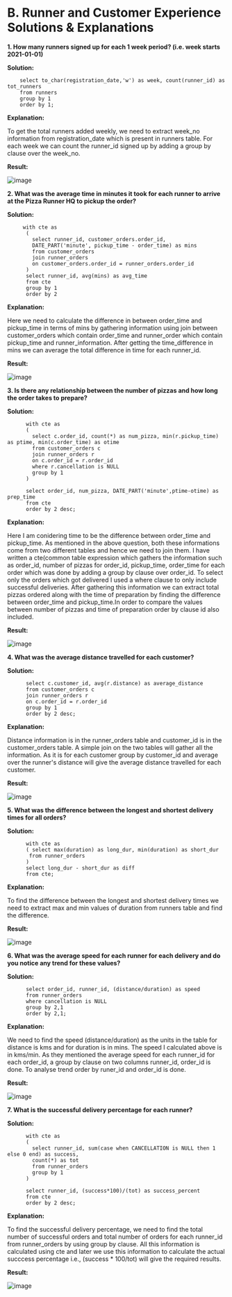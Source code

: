 # B. Runner and Customer Experience Solutions & Explanations
<b> 1. How many runners signed up for each 1 week period? (i.e. week starts 2021-01-01)</b>
  
  <b> Solution:</b>
        
        select to_char(registration_date,'w') as week, count(runner_id) as tot_runners
        from runners
        group by 1
        order by 1;
  <b> Explanation: </b>
  
  To get the total runners added weekly, we need to extract week_no information from registration_date which is present in runners table. For each week we can count the runner_id signed up by adding a group by clause over the week_no.
  
  <b> Result: </b>
  
  ![image](https://github.com/KavetiShivanjali/8-Week-SQL-Challenge-Data-with-Danny/assets/30626886/96af82e8-a45c-4edf-a2ec-14b5ae75d32e)
  
 <b> 2. What was the average time in minutes it took for each runner to arrive at the Pizza Runner HQ to pickup the order?</b>
  
  <b> Solution:</b>
         
         
         with cte as
          (
            select runner_id, customer_orders.order_id,
            DATE_PART('minute', pickup_time - order_time) as mins
            from customer_orders
            join runner_orders
            on customer_orders.order_id = runner_orders.order_id
          )
          select runner_id, avg(mins) as avg_time
          from cte 
          group by 1
          order by 2
  <b> Explanation: </b>
  
  Here we need to calculate the difference in between order_time and pickup_time in terms of mins by gathering information using join between customer_orders which contain order_time and runner_order which contain pickup_time and runner_information. After getting the time_difference in mins we can average the total difference in time for each runner_id.
  
  <b> Result: </b>
  
  ![image](https://github.com/KavetiShivanjali/8-Week-SQL-Challenge-Data-with-Danny/assets/30626886/8b9d50ce-2943-4726-bd85-cc1543a9ade3)

 <b> 3. Is there any relationship between the number of pizzas and how long the order takes to prepare?</b>
  
  <b> Solution:</b>
  
        
          with cte as
          (
            select c.order_id, count(*) as num_pizza, min(r.pickup_time) as ptime, min(c.order_time) as otime
            from customer_orders c
            join runner_orders r
            on c.order_id = r.order_id
            where r.cancellation is NULL
            group by 1
          )

          select order_id, num_pizza, DATE_PART('minute',ptime-otime) as prep_time
          from cte
          order by 2 desc;
  <b> Explanation: </b>
  
  Here I am conidering time to be the difference between order_time and pickup_time. As mentioned in the above question, both these informations come from two different tables and hence we need to join them. I have written a cte(common table expression which gathers the information such as order_id, number of pizzas for order_id, pickup_time, order_time for each order which was done by adding a group by clause over order_id. To select only the orders which got delivered I used a where clause to only include successful deliveries. After gathering this information we can extract total pizzas ordered along with the time of preparation by finding the difference between order_time and pickup_time.In order to compare the values between number of pizzas and time of preparation order by clause id also included.
  
  <b> Result: </b>
  
  ![image](https://github.com/KavetiShivanjali/8-Week-SQL-Challenge-Data-with-Danny/assets/30626886/766aa1bf-31ff-4d55-9384-c4c46b2050ba)
  
  <b> 4.  What was the average distance travelled for each customer?</b>
  
  <b> Solution:</b>
  
        
          select c.customer_id, avg(r.distance) as average_distance
          from customer_orders c
          join runner_orders r
          on c.order_id = r.order_id
          group by 1
          order by 2 desc;
  <b> Explanation: </b>
  
  Distance information is in the runner_orders table and customer_id is in the customer_orders table. A simple join on the two tables will gather all the information. As it is for each customer group by customer_id and average over the runner's distance will give the average distance travelled for each customer.
  
  <b> Result: </b>
  
  ![image](https://github.com/KavetiShivanjali/8-Week-SQL-Challenge-Data-with-Danny/assets/30626886/0354829d-8f78-468c-9bca-2a4e3b039d79)

  
  <b> 5. What was the difference between the longest and shortest delivery times for all orders?</b>
  
  <b> Solution:</b>
  
        
          with cte as
          ( select max(duration) as long_dur, min(duration) as short_dur
           from runner_orders
          )
          select long_dur - short_dur as diff
          from cte;
  <b> Explanation: </b>
  
  To find the difference between the longest and shortest delivery times we need to extract max and min values of duration from runners table and find the difference.
  
  <b> Result: </b>
  
  ![image](https://github.com/KavetiShivanjali/8-Week-SQL-Challenge-Data-with-Danny/assets/30626886/74eb47dc-2002-442b-8ab3-94792c052f8f)


  
  <b> 6. What was the average speed for each runner for each delivery and do you notice any trend for these values?</b>
  
  <b> Solution:</b>
  
        
          select order_id, runner_id, (distance/duration) as speed
          from runner_orders
          where cancellation is NULL
          group by 2,1
          order by 2,1;
  <b> Explanation: </b>
  
  We need to find the speed (distance/duration) as the units in the table for distance is kms and for duration is in mins. The speed I calculated above is in kms/min. As they mentioned the average speed for each runner_id for each order_id, a group by clause on two columns runner_id, order_id is done. To analyse trend order by runer_id and order_id is done.
  
  <b> Result: </b>
  
  ![image](https://github.com/KavetiShivanjali/8-Week-SQL-Challenge-Data-with-Danny/assets/30626886/876af250-9a43-4794-9d63-be7125b41b64)

  
  <b> 7. What is the successful delivery percentage for each runner?</b>
  
  <b> Solution:</b>
  
        
          with cte as
          (
            select runner_id, sum(case when CANCELLATION is NULL then 1 else 0 end) as success, 
            count(*) as tot
            from runner_orders
            group by 1
          )

          select runner_id, (success*100)/(tot) as success_percent
          from cte
          order by 2 desc;
  <b> Explanation: </b>
  
  To find the successful delivery percentage, we need to find the total number of successful orders and total number of orders for each runner_id from runner_orders by using group by clause. All this information is calculated using cte and later we use this information to calculate the actual succcess percentage i.e., (success * 100/tot) will give the required results.
  
  <b> Result: </b>
  
  ![image](https://github.com/KavetiShivanjali/8-Week-SQL-Challenge-Data-with-Danny/assets/30626886/ffe7d508-b167-4708-807e-1a05f50393f4)
